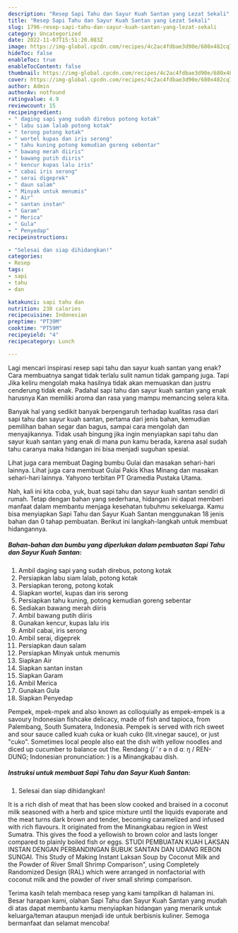 ```yaml
---
description: "Resep Sapi Tahu dan Sayur Kuah Santan yang Lezat Sekali"
title: "Resep Sapi Tahu dan Sayur Kuah Santan yang Lezat Sekali"
slug: 1796-resep-sapi-tahu-dan-sayur-kuah-santan-yang-lezat-sekali
category: Uncategorized
date: 2022-11-07T15:51:20.083Z
image: https://img-global.cpcdn.com/recipes/4c2ac4fdbae3d90e/680x482cq70/sapi-tahu-dan-sayur-kuah-santan-foto-resep-utama.jpg
hideToc: false
enableToc: true
enableTocContent: false
thumbnail: https://img-global.cpcdn.com/recipes/4c2ac4fdbae3d90e/680x482cq70/sapi-tahu-dan-sayur-kuah-santan-foto-resep-utama.jpg
cover: https://img-global.cpcdn.com/recipes/4c2ac4fdbae3d90e/680x482cq70/sapi-tahu-dan-sayur-kuah-santan-foto-resep-utama.jpg
author: Admin
authorAv: notfound
ratingvalue: 4.9
reviewcount: 15
recipeingredient:
- " daging sapi yang sudah direbus potong kotak"
- " labu siam lalab potong kotak"
- " terong potong kotak"
- " wortel kupas dan iris serong"
- " tahu kuning potong kemudian goreng sebentar"
- " bawang merah diiris"
- " bawang putih diiris"
- " kencur kupas lalu iris"
- " cabai iris serong"
- " serai digeprek"
- " daun salam"
- " Minyak untuk menumis"
- " Air"
- " santan instan"
- " Garam"
- " Merica"
- " Gula"
- " Penyedap"
recipeinstructions:

- "Selesai dan siap dihidangkan!"
categories:
- Resep
tags:
- sapi
- tahu
- dan

katakunci: sapi tahu dan 
nutrition: 238 calories
recipecuisine: Indonesian
preptime: "PT39M"
cooktime: "PT59M"
recipeyield: "4"
recipecategory: Lunch

---
```



Lagi mencari inspirasi resep sapi tahu dan sayur kuah santan yang enak? Cara membuatnya sangat tidak terlalu sulit namun tidak gampang juga. Tapi Jika keliru mengolah maka hasilnya tidak akan memuaskan dan justru cenderung tidak enak. Padahal sapi tahu dan sayur kuah santan yang enak harusnya Kan memiliki aroma dan rasa yang mampu memancing selera kita.


Banyak hal yang sedikit banyak berpengaruh terhadap kualitas rasa dari sapi tahu dan sayur kuah santan, pertama dari jenis bahan, kemudian pemilihan bahan segar dan bagus, sampai cara mengolah dan menyajikannya. Tidak usah bingung jika ingin menyiapkan sapi tahu dan sayur kuah santan yang enak di mana pun kamu berada, karena asal sudah tahu caranya maka hidangan ini bisa menjadi suguhan spesial.

Lihat juga cara membuat Daging bumbu Gulai dan masakan sehari-hari lainnya. Lihat juga cara membuat Gulai Pakis Khas Minang dan masakan sehari-hari lainnya. Yahyono terbitan PT Gramedia Pustaka Utama.


Nah, kali ini kita coba, yuk, buat sapi tahu dan sayur kuah santan sendiri di rumah. Tetap dengan bahan yang sederhana, hidangan ini dapat memberi manfaat dalam membantu menjaga kesehatan tubuhmu sekeluarga. Kamu bisa menyiapkan Sapi Tahu dan Sayur Kuah Santan menggunakan 18 jenis bahan dan 0 tahap pembuatan. Berikut ini langkah-langkah untuk membuat hidangannya.

<!--inarticleads1-->

##### Bahan-bahan dan bumbu yang diperlukan dalam pembuatan Sapi Tahu dan Sayur Kuah Santan:

1. Ambil  daging sapi yang sudah direbus, potong kotak
1. Persiapkan  labu siam lalab, potong kotak
1. Persiapkan  terong, potong kotak
1. Siapkan  wortel, kupas dan iris serong
1. Persiapkan  tahu kuning, potong kemudian goreng sebentar
1. Sediakan  bawang merah diiris
1. Ambil  bawang putih diiris
1. Gunakan  kencur, kupas lalu iris
1. Ambil  cabai, iris serong
1. Ambil  serai, digeprek
1. Persiapkan  daun salam
1. Persiapkan  Minyak untuk menumis
1. Siapkan  Air
1. Siapkan  santan instan
1. Siapkan  Garam
1. Ambil  Merica
1. Gunakan  Gula
1. Siapkan  Penyedap


Pempek, mpek-mpek and also known as colloquially as empek-empek is a savoury Indonesian fishcake delicacy, made of fish and tapioca, from Palembang, South Sumatera, Indonesia. Pempek is served with rich sweet and sour sauce called kuah cuka or kuah cuko (lit.vinegar sauce), or just &#34;cuko&#34;. Sometimes local people also eat the dish with yellow noodles and diced up cucumber to balance out the. Rendang (/ ˈ r ə n d ɑː ŋ / REN-DUNG; Indonesian pronunciation: ) is a Minangkabau dish. 

<!--inarticleads2-->

##### Instruksi untuk membuat Sapi Tahu dan Sayur Kuah Santan:


1. Selesai dan siap dihidangkan!

It is a rich dish of meat that has been slow cooked and braised in a coconut milk seasoned with a herb and spice mixture until the liquids evaporate and the meat turns dark brown and tender, becoming caramelized and infused with rich flavours. It originated from the Minangkabau region in West Sumatra. This gives the food a yellowish to brown color and lasts longer compared to plainly boiled fish or eggs. STUDI PEMBUATAN KUAH LAKSAN INSTAN DENGAN PERBANDINGAN BUBUK SANTAN DAN UDANG REBON SUNGAI. This Study of Making Instant Laksan Soup by Coconut Milk and the Powder of River Small Shrimp Comparison&#34;, using Completely Randomized Design (RAL) which were arranged in nonfactorial with coconut milk and the powder of river small shrimp comparison. 

Terima kasih telah membaca resep yang kami tampilkan di halaman ini. Besar harapan kami, olahan Sapi Tahu dan Sayur Kuah Santan yang mudah di atas dapat membantu kamu menyiapkan hidangan yang menarik untuk keluarga/teman ataupun menjadi ide untuk berbisnis kuliner. Semoga bermanfaat dan selamat mencoba!
